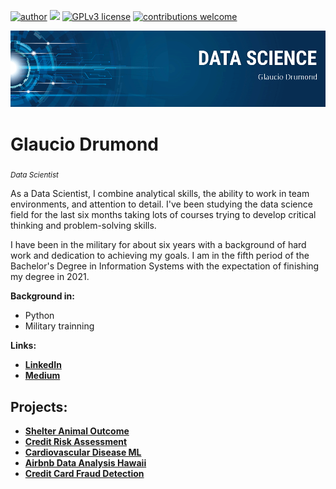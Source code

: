[![author](https://img.shields.io/badge/author-GlaucioDru-red.svg)](https://www.linkedin.com/in/glaucio-drumond-1734a018b/) [![](https://img.shields.io/badge/python-3.7+-blue.svg)](https://www.python.org/downloads/release/python-365/) [![GPLv3 license](https://img.shields.io/badge/License-GPLv3-blue.svg)](http://perso.crans.org/besson/LICENSE.html) [![contributions welcome](https://img.shields.io/badge/contributions-welcome-brightgreen.svg?style=flat)](https://github.com/carlosfab/data_science/issues)

<p align="center">
  <img src="banner_Glaucio.png" >
</p>

# Glaucio Drumond
<sub>*Data Scientist* </sub>

As a Data Scientist, I combine analytical skills, the ability to work in team environments, and attention to detail. I've been studying the data science field for the last six months taking lots of courses trying to develop critical thinking and problem-solving skills.

I have been in the military for about six years with a background of hard work and dedication to achieving my goals. I am in the fifth period of the Bachelor's Degree in Information Systems with the expectation of finishing my degree in 2021.

**Background in:** 
* Python
* Military trainning

**Links:**
* [**LinkedIn**](https://www.linkedin.com/in/glaucio-drumond-1734a018b/)
* [**Medium**](https://medium.com/@glauciotad)


## Projects:

* [**Shelter Animal Outcome**](https://bit.ly/2UmzROK)
* [**Credit Risk Assessment**](https://bit.ly/36sBhwj)
* [**Cardiovascular Disease ML**](https://bit.ly/39hVEMp)
* [**Airbnb Data Analysis Hawaii**](http://bit.ly/3bv5v3P)
* [**Credit Card Fraud Detection**](https://bit.ly/3ajv4TF)

